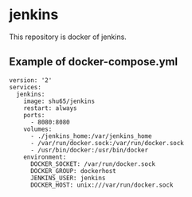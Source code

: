 # jenkins
This repository is docker of jenkins.


## Example of docker-compose.yml
```
version: '2'
services:
  jenkins:
    image: shu65/jenkins
    restart: always
    ports:
      - 8080:8080
    volumes:
      - ./jenkins_home:/var/jenkins_home
      - /var/run/docker.sock:/var/run/docker.sock
      - /usr/bin/docker:/usr/bin/docker
    environment:
      DOCKER_SOCKET: /var/run/docker.sock
      DOCKER_GROUP: dockerhost
      JENKINS_USER: jenkins
      DOCKER_HOST: unix:///var/run/docker.sock
```
